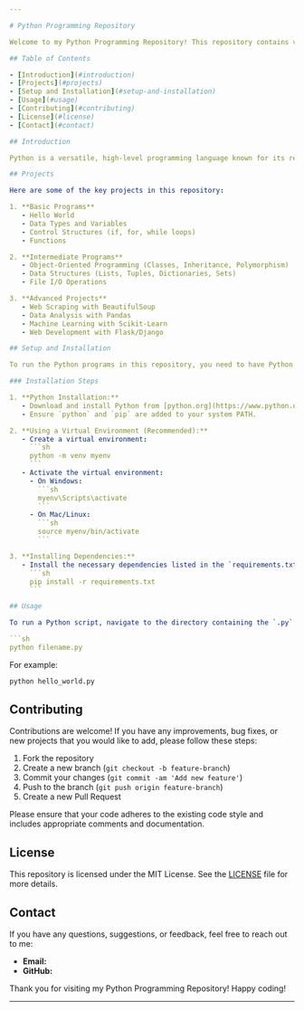 ```yaml
---

# Python Programming Repository

Welcome to my Python Programming Repository! This repository contains various Python projects, code snippets, and exercises that I have worked on. It's a collection aimed at showcasing my learning journey, coding skills, and providing useful references for anyone interested in Python programming.

## Table of Contents

- [Introduction](#introduction)
- [Projects](#projects)
- [Setup and Installation](#setup-and-installation)
- [Usage](#usage)
- [Contributing](#contributing)
- [License](#license)
- [Contact](#contact)

## Introduction

Python is a versatile, high-level programming language known for its readability and simplicity. It is widely used in web development, data analysis, artificial intelligence, scientific computing, and more. This repository contains various projects and code examples to help you learn and improve your Python programming skills.

## Projects

Here are some of the key projects in this repository:

1. **Basic Programs**
   - Hello World
   - Data Types and Variables
   - Control Structures (if, for, while loops)
   - Functions

2. **Intermediate Programs**
   - Object-Oriented Programming (Classes, Inheritance, Polymorphism)
   - Data Structures (Lists, Tuples, Dictionaries, Sets)
   - File I/O Operations

3. **Advanced Projects**
   - Web Scraping with BeautifulSoup
   - Data Analysis with Pandas
   - Machine Learning with Scikit-Learn
   - Web Development with Flask/Django

## Setup and Installation

To run the Python programs in this repository, you need to have Python installed on your system. We recommend using the latest version of Python, which can be downloaded from the [official Python website](https://www.python.org/).

### Installation Steps

1. **Python Installation:**
   - Download and install Python from [python.org](https://www.python.org/).
   - Ensure `python` and `pip` are added to your system PATH.

2. **Using a Virtual Environment (Recommended):**
   - Create a virtual environment:
     ```sh
     python -m venv myenv
     ```
   - Activate the virtual environment:
     - On Windows:
       ```sh
       myenv\Scripts\activate
       ```
     - On Mac/Linux:
       ```sh
       source myenv/bin/activate
       ```

3. **Installing Dependencies:**
   - Install the necessary dependencies listed in the `requirements.txt` file:
     ```sh
     pip install -r requirements.txt
     ```

## Usage

To run a Python script, navigate to the directory containing the `.py` file and use the following command:

```sh
python filename.py
```

For example:

```sh
python hello_world.py
```

## Contributing

Contributions are welcome! If you have any improvements, bug fixes, or new projects that you would like to add, please follow these steps:

1. Fork the repository
2. Create a new branch (`git checkout -b feature-branch`)
3. Commit your changes (`git commit -am 'Add new feature'`)
4. Push to the branch (`git push origin feature-branch`)
5. Create a new Pull Request

Please ensure that your code adheres to the existing code style and includes appropriate comments and documentation.

## License

This repository is licensed under the MIT License. See the [LICENSE](LICENSE) file for more details.

## Contact

If you have any questions, suggestions, or feedback, feel free to reach out to me:

- **Email:** 
- **GitHub:** 

Thank you for visiting my Python Programming Repository! Happy coding!

---
```

